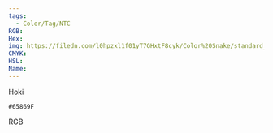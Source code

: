 ```yaml
---
tags:
  - Color/Tag/NTC
RGB:
Hex:
img: https://filedn.com/l0hpzxl1f01yT7GHxtF8cyk/Color%20Snake/standard_csv_to_svg/%23/65869F.svg
CMYK:
HSL:
Name:
---
```

Hoki
```palette
#65869F
```
RGB
